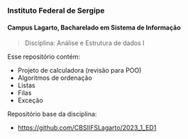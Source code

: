 ### Instituto Federal de Sergipe
#### Campus Lagarto, Bacharelado em Sistema de Informação

> Disciplina: Análise e Estrutura de dados I <br>

Esse repositório contém:
* Projeto de calculadora (revisão para POO)
* Algoritmos de ordenação
* Listas
* Filas
* Exceção

Repositório base da disciplina:
* https://github.com/CBSIIFSLagarto/2023_1_ED1